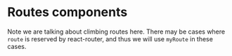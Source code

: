 # Routes components

Note we are talking about climbing routes here.
There may be cases where `route` is reserved by react-router, and thus we will
use `myRoute` in these cases.
